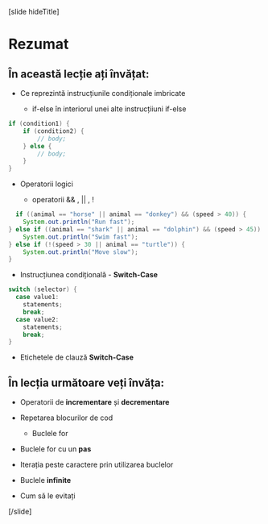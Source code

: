 [slide hideTitle]
# Rezumat

## În această lecție ați învățat: 

- Ce reprezintă instrucțiunile condiționale imbricate

  * if-else în interiorul unei alte instrucțiiuni if-else

```java
if (condition1) {
    if (condition2) {
        // body; 
    } else {
        // body;
    }
}
```

- Operatorii logici  

  *  operatorii && , || , ! 

  
``` java
  if ((animal == "horse" || animal == "donkey") && (speed > 40)) {
    System.out.println("Run fast");
} else if ((animal == "shark" || animal == "dolphin") && (speed > 45)) {
    System.out.println("Swim fast");
} else if (!(speed > 30 || animal == "turtle")) {
    System.out.println("Move slow");
}
```

- Instrucțiunea condițională - **Switch-Case**

 
```java
switch (selector) {
  case value1:
    statements;
    break;
  case value2:
    statements;
    break;
}
```
 * Etichetele de clauză **Switch-Case**

## În lecția următoare veți învăța:

- Operatorii de  **incrementare** și **decrementare** 

- Repetarea blocurilor de cod

  *  Buclele for

- Buclele for cu un **pas**

- Iterația peste caractere prin utilizarea buclelor 

-  Buclele **infinite** 

  * Cum să le evitați


[/slide]